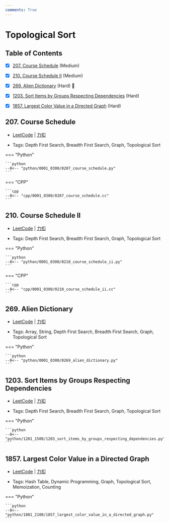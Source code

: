 ```yaml
---
comments: True
---
```


# Topological Sort

## Table of Contents

- [x] [207. Course Schedule](#207-course-schedule) (Medium)
- [x] [210. Course Schedule II](#210-course-schedule-ii) (Medium)
- [x] [269. Alien Dictionary](#269-alien-dictionary) (Hard) 👑
- [x] [1203. Sort Items by Groups Respecting Dependencies](#1203-sort-items-by-groups-respecting-dependencies) (Hard)
- [x] [1857. Largest Color Value in a Directed Graph](#1857-largest-color-value-in-a-directed-graph) (Hard)


## 207. Course Schedule

-    [LeetCode](https://leetcode.com/problems/course-schedule/) | [力扣](https://leetcode.cn/problems/course-schedule/)

-   Tags: Depth First Search, Breadth First Search, Graph, Topological Sort

=== "Python"

    ```python
    --8<-- "python/0001_0300/0207_course_schedule.py"
    ```

=== "CPP"

    ```cpp
    --8<-- "cpp/0001_0300/0207_course_schedule.cc"
    ```



## 210. Course Schedule II

-    [LeetCode](https://leetcode.com/problems/course-schedule-ii/) | [力扣](https://leetcode.cn/problems/course-schedule-ii/)

-   Tags: Depth First Search, Breadth First Search, Graph, Topological Sort

=== "Python"

    ```python
    --8<-- "python/0001_0300/0210_course_schedule_ii.py"
    ```

=== "CPP"

    ```cpp
    --8<-- "cpp/0001_0300/0210_course_schedule_ii.cc"
    ```



## 269. Alien Dictionary

-    [LeetCode](https://leetcode.com/problems/alien-dictionary/) | [力扣](https://leetcode.cn/problems/alien-dictionary/)

-   Tags: Array, String, Depth First Search, Breadth First Search, Graph, Topological Sort

=== "Python"

    ```python
    --8<-- "python/0001_0300/0269_alien_dictionary.py"
    ```



## 1203. Sort Items by Groups Respecting Dependencies

-    [LeetCode](https://leetcode.com/problems/sort-items-by-groups-respecting-dependencies/) | [力扣](https://leetcode.cn/problems/sort-items-by-groups-respecting-dependencies/)

-   Tags: Depth First Search, Breadth First Search, Graph, Topological Sort

=== "Python"

    ```python
    --8<-- "python/1201_1500/1203_sort_items_by_groups_respecting_dependencies.py"
    ```



## 1857. Largest Color Value in a Directed Graph

-    [LeetCode](https://leetcode.com/problems/largest-color-value-in-a-directed-graph/) | [力扣](https://leetcode.cn/problems/largest-color-value-in-a-directed-graph/)

-   Tags: Hash Table, Dynamic Programming, Graph, Topological Sort, Memoization, Counting

=== "Python"

    ```python
    --8<-- "python/1801_2100/1857_largest_color_value_in_a_directed_graph.py"
    ```
